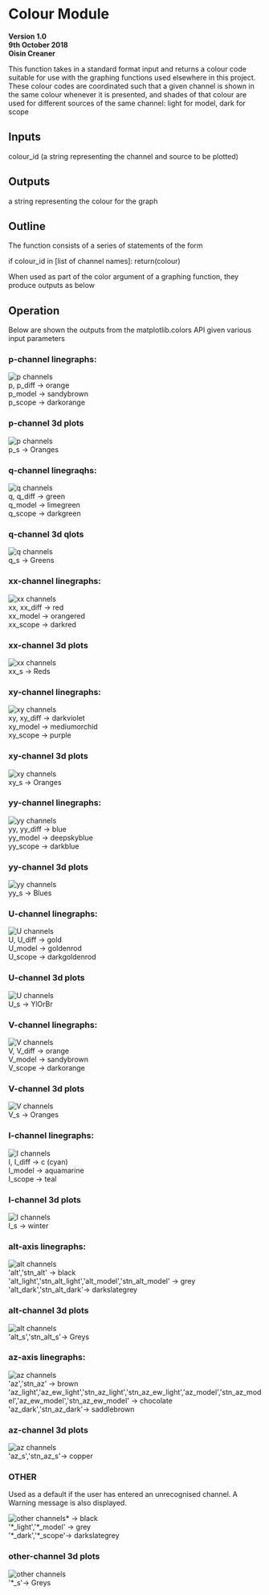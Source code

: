 # Colour Module 
**Version 1.0\
9th October 2018\
Oisin Creaner**

This function takes in a standard format input  and returns a colour code 
suitable for use with the graphing functions used elsewhere in this project.
These colour codes are coordinated such that a given channel is shown in 
the same colour whenever it is presented, and shades of that colour are used
for different sources of the same channel: light for model, dark for scope

## Inputs
colour_id (a string representing the channel and source to be plotted)

## Outputs
a string representing the colour for the graph

## Outline
The function consists of a series of statements of the form

if colour_id in [list of channel names]:
        return(colour)

When used as part of the color argument of a graphing function, they produce outputs as below
        
## Operation
Below are shown the outputs from the matplotlib.colors API given various input parameters

### p-channel linegraphs:
![p channels](/images/colour_models/p_3.PNG)\
p, p_diff -> orange\
p_model -> sandybrown\
p_scope -> darkorange

### p-channel 3d plots
![p channels](/images/colour_models/p_s.png)\
p_s -> Oranges


### q-channel linegraqhs:
![q channels](/images/colour_models/q_3.PNG)\
q, q_diff -> green\
q_model -> limegreen\
q_scope -> darkgreen

### q-channel 3d qlots
![q channels](/images/colour_models/q_s.png)\
q_s -> Greens


### xx-channel linegraphs:
![xx channels](/images/colour_models/xx_3.PNG)\
xx, xx_diff -> red\
xx_model -> orangered\
xx_scope -> darkred

### xx-channel 3d plots
![xx channels](/images/colour_models/xx_s.png)\
xx_s -> Reds


### xy-channel linegraphs:
![xy channels](/images/colour_models/xy_3.PNG)\
xy, xy_diff -> darkviolet\
xy_model -> mediumorchid\
xy_scope -> purple

### xy-channel 3d plots
![xy channels](/images/colour_models/xy_s.png)\
xy_s -> Oranges


### yy-channel linegraphs:
![yy channels](/images/colour_models/yy_3.PNG)\
yy, yy_diff -> blue\
yy_model -> deepskyblue\
yy_scope -> darkblue

### yy-channel 3d plots
![yy channels](/images/colour_models/yy_s.png)\
yy_s -> Blues


### U-channel linegraphs:
![U channels](/images/colour_models/U_3.PNG)\
U, U_diff -> gold\
U_model -> goldenrod\
U_scope -> darkgoldenrod

### U-channel 3d plots
![U channels](/images/colour_models/U_s.png)\
U_s -> YlOrBr


### V-channel linegraphs:
![V channels](/images/colour_models/V_3.PNG)\
V, V_diff -> orange\
V_model -> sandybrown\
V_scope -> darkorange

### V-channel 3d plots
![V channels](/images/colour_models/V_s.png)\
V_s -> Oranges


### I-channel linegraphs:
![I channels](/images/colour_models/I_3.PNG)\
I, I_diff -> c (cyan)\
I_model -> aquamarine\
I_scope -> teal

### I-channel 3d plots
![I channels](/images/colour_models/I_s.png)\
I_s -> winter


### alt-axis linegraphs:
![alt channels](/images/colour_models/alt_3.PNG)\
'alt','stn_alt' -> black\
'alt_light','stn_alt_light','alt_model','stn_alt_model' -> grey\
'alt_dark','stn_alt_dark'-> darkslategrey

### alt-channel 3d plots
![alt channels](/images/colour_models/alt_s.PNG)\
'alt_s','stn_alt_s'-> Greys


### az-axis linegraphs:
![az channels](/images/colour_models/az_3.PNG)\
'az','stn_az' -> brown\
'az_light','az_ew_light','stn_az_light','stn_az_ew_light','az_model','stn_az_model','az_ew_model','stn_az_ew_model' -> chocolate\
'az_dark','stn_az_dark'-> saddlebrown

### az-channel 3d plots
![az channels](/images/colour_models/az_s.PNG)\
'az_s','stn_az_s'-> copper

### OTHER
Used as a default if the user has entered an unrecognised channel.  A Warning message is also displayed.

![other channels](/images/colour_models/other_3.PNG)\* -> black\
'\*_light','\*_model' -> grey\
'\*_dark','\*_scope'-> darkslategrey

### other-channel 3d plots
![other channels](/images/colour_models/other_s.PNG)\
'\*_s'-> Greys
